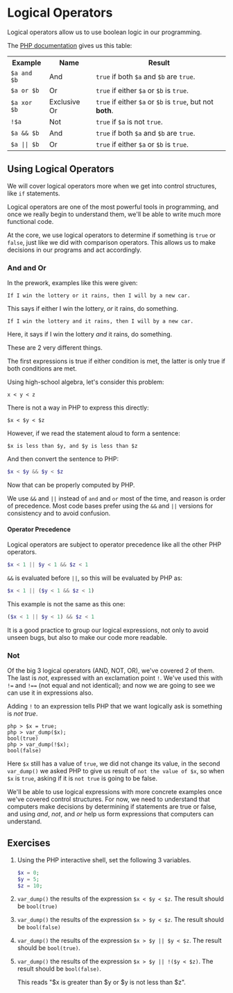 # Logical Operators

Logical operators allow us to use boolean logic in our programming.

The [PHP documentation](http://www.php.net/manual/en/language.operators.logical.php) gives us this table:

<table>
    <tr><th>Example</th><th>Name</th><th>Result</th></tr>
    <tr>
        <td><code>$a and $b</code></td>
        <td>And</td>
        <td><code>true</code> if both <code>$a</code> and <code>$b</code> are <code>true</code>.</td>
    </tr>
    <tr>
        <td><code>$a or $b</code></td>
        <td>Or</td>
        <td><code>true</code> if either <code>$a</code> or <code>$b</code> is <code>true</code>.</td>
    </tr>
    <tr>
        <td><code>$a xor $b<code></td>
        <td>Exclusive Or</td>
        <td><code>true</code> if either <code>$a</code> or <code>$b</code> is <code>true</code>, but not <strong>both</strong>.</td>
    </tr>
    <tr>
        <td><code>!$a</code></td>
        <td>Not</td>
        <td><code>true</code> if <code>$a</code> is not <code>true</code>.</td>
    </tr>
    <tr>
        <td><code>$a && $b</code></td>
        <td>And</td>
        <td><code>true</code> if both <code>$a</code> and <code>$b</code> are <code>true</code>.</td>
    </tr>
    <tr>
        <td><code>$a || $b</code></td>
        <td>Or</td>
        <td><code>true</code> if either <code>$a</code> or <code>$b</code> is <code>true</code>.</td>
    </tr>
</table>

## Using Logical Operators

We will cover logical operators more when we get into control structures, like `if` statements.

Logical operators are one of the most powerful tools in programming, and once we really begin to understand them, we'll be able to write much more functional code.

At the core, we use logical operators to determine if something is `true` or `false`, just like we did with comparison operators.  This allows us to make decisions in our programs and act accordingly.

### And and Or

In the prework, examples like this were given:

    If I win the lottery or it rains, then I will by a new car.

This says if either I win the lottery, _or_ it rains, do something.

    If I win the lottery and it rains, then I will by a new car.

Here, it says if I win the lottery _and_ it rains, do something.

These are 2 very different things.

The first expressions is true if either condition is met, the latter is only true if both conditions are met.

Using high-school algebra, let's consider this problem:

    x < y < z

There is not a way in PHP to express this directly:

    $x < $y < $z

However, if we read the statement aloud to form a sentence:

    $x is less than $y, and $y is less than $z

And then convert the sentence to PHP:

```php
$x < $y && $y < $z
```

Now that can be properly computed by PHP.

We use `&&` and `||` instead of `and` and `or` most of the time, and reason is order of precedence.  Most code bases prefer using the `&&` and `||` versions for consistency and to avoid confusion.

#### Operator Precedence

Logical operators are subject to operator precedence like all the other PHP operators.

```php
$x < 1 || $y < 1 && $z < 1
```

`&&` is evaluated before `||`, so this will be evaluated by PHP as:

```php
$x < 1 || ($y < 1 && $z < 1)
```

This example is not the same as this one:

```php
($x < 1 || $y < 1) && $z < 1
```

It is a good practice to group our logical expressions, not only to avoid unseen bugs, but also to make our code more readable.

### Not

Of the big 3 logical operators (AND, NOT, OR), we've covered 2 of them.  The last is _not_, expressed with an exclamation point `!`. We've used this with `!=` and `!==` (not equal and not identical); and now we are going to see we can use it in expressions also.

Adding `!` to an expression tells PHP that we want logically ask is something is _not true_.

    php > $x = true;
    php > var_dump($x);
    bool(true)
    php > var_dump(!$x);
    bool(false)

Here `$x` still has a value of `true`, we did not change its value, in the second `var_dump()` we asked PHP to give us result of `not the value of $x`, so when `$x` is `true`, asking if it is `not true` is going to be false.

We'll be able to use logical expressions with more concrete examples once we've covered control structures.  For now, we need to understand that computers make decisions by determining if statements are true or false, and using _and_, _not_, and _or_ help us form expressions that computers can understand.

## Exercises

1. Using the PHP interactive shell, set the following 3 variables.

    ```php
    $x = 0;
    $y = 5;
    $z = 10;
    ```

1. `var_dump()` the results of the expression `$x < $y < $z`.  The result should be `bool(true)`

1. `var_dump()` the results of the expression `$x > $y < $z`.  The result should be `bool(false)`

1. `var_dump()` the results of the expression `$x > $y || $y < $z`.  The result should be `bool(true)`.

1. `var_dump()` the results of the expression `$x > $y || !($y < $z)`.  The result should be `bool(false)`.

    This reads "\$x is greater than \$y or \$y is not less than \$z".

